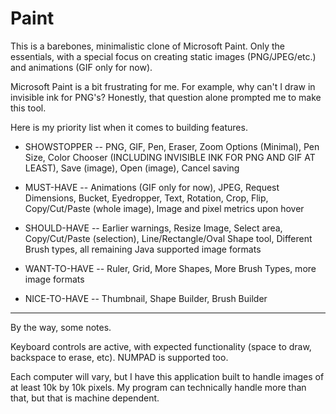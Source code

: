 # Paint

This is a barebones, minimalistic clone of Microsoft Paint. Only the essentials, with a special focus on creating static images (PNG/JPEG/etc.) and animations (GIF only for now).

Microsoft Paint is a bit frustrating for me. For example, why can't I draw in invisible ink for PNG's? Honestly, that question alone prompted me to make this tool.

Here is my priority list when it comes to building features.



* SHOWSTOPPER -- PNG, GIF, Pen, Eraser, Zoom Options (Minimal), Pen Size, Color Chooser (INCLUDING INVISIBLE INK FOR PNG AND GIF AT LEAST), Save (image), Open (image), Cancel saving

* MUST-HAVE -- Animations (GIF only for now), JPEG, Request Dimensions, Bucket, Eyedropper, Text, Rotation, Crop, Flip, Copy/Cut/Paste (whole image), Image and pixel metrics upon hover

* SHOULD-HAVE -- Earlier warnings, Resize Image, Select area, Copy/Cut/Paste (selection), Line/Rectangle/Oval Shape tool, Different Brush types, all remaining Java supported image formats

* WANT-TO-HAVE -- Ruler, Grid, More Shapes, More Brush Types, more image formats

* NICE-TO-HAVE -- Thumbnail, Shape Builder, Brush Builder

---

By the way, some notes.

Keyboard controls are active, with expected functionality (space to draw, backspace to erase, etc). NUMPAD is supported too.

Each computer will vary, but I have this application built to handle images of at least 10k by 10k pixels. My program can technically handle more than that, but that is machine dependent.
